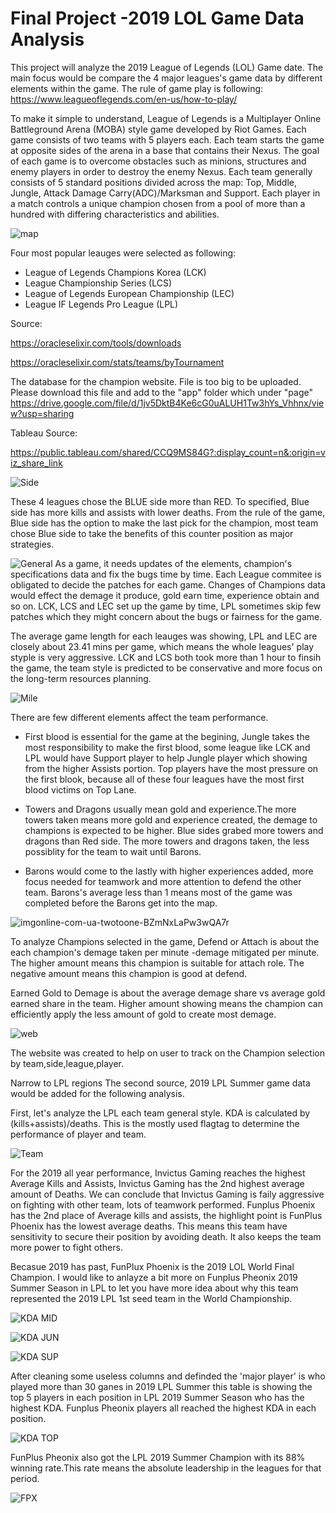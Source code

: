 # Final Project -2019 LOL Game Data Analysis

This project will analyze the 2019 League of Legends (LOL) Game date. The main focus would be compare the 4 major leagues's game data by different elements within the game. The rule of game play is following:
https://www.leagueoflegends.com/en-us/how-to-play/

To make it simple to understand, League of Legends is a Multiplayer Online Battleground Arena (MOBA) style game developed by Riot Games. Each game consists of two teams with 5 players each. Each team starts the game at opposite sides of the arena in a base that contains their Nexus. The goal of each game is to overcome obstacles such as minions, structures and enemy players in order to destroy the enemy Nexus. Each team generally consists of 5 standard positions divided across the map: Top, Middle, Jungle, Attack Damage Carry(ADC)/Marksman and Support. Each player in a match controls a unique champion chosen from a pool of more than a hundred with differing characteristics and abilities.

![map](https://user-images.githubusercontent.com/94014863/164923256-59093240-c0b9-4dd5-8ec6-4d2c8d0433c8.PNG)


Four most popular leauges were selected as following:
- League of Legends Champions Korea (LCK)
- League Championship Series (LCS)
- League of Legends European Championship (LEC)
- League IF Legends Pro League (LPL)


Source: 

https://oracleselixir.com/tools/downloads

https://oracleselixir.com/stats/teams/byTournament

The database for the champion website. File is too big to be uploaded. Please download this file and add to the "app" folder which under "page"
https://drive.google.com/file/d/1jv5DktB4Ke6cG0uALUH1Tw3hYs_Vhhnx/view?usp=sharing

Tableau Source:

https://public.tableau.com/shared/CCQ9MS84G?:display_count=n&:origin=viz_share_link


![Side](https://user-images.githubusercontent.com/94014863/164930134-3732fd68-693a-4bfe-b140-5a8be4ada993.PNG)

These 4 leagues chose the BLUE side more than RED. To specified, Blue side has more kills and assists with lower deaths. From the rule of the game, Blue side has the option to make the last pick for the champion, most team chose Blue side to take the benefits of this counter position as major strategies. 

![General](https://user-images.githubusercontent.com/94014863/164929656-cc6f0147-b2b5-4659-b4ec-8e6a7b1b0f17.PNG)
As a game, it needs updates of the elements, champion's specifications data and fix the bugs time by time. Each League commitee is obligated to decide the patches for each game. Changes of Champions data would effect the demage it produce, gold earn time, experience obtain and so on. 
LCK, LCS and LEC set up the game by time, LPL sometimes skip few patches which they might concern about the bugs or fairness for the game.

The average game length for each leauges was showing, LPL and LEC are closely about 23.41 mins per game, which means the whole leagues' play styple is very aggressive. 
LCK and LCS both took more than 1 hour to finsih the game, the team style is predicted to be conservative and more focus on the long-term resources planning.

![Mile](https://user-images.githubusercontent.com/94014863/164930361-85ad0337-e2e1-4dc1-9734-1d1b20b0d49c.PNG)

There are few different elements affect the team performance. 
- First blood is essential for the game at the begining, Jungle takes the most responsibility to make the first blood, some league like LCK and LPL would have Support player to help Jungle player which showing from the higher Assists portion. Top players have the most pressure on the first blook, because all of these four leagues have the most first blood victims on Top Lane.

- Towers and Dragons usually mean gold and experience.The more towers taken means more gold and experience created, the demage to champions is expected to be higher. 
Blue sides grabed more towers and dragons than Red side. The more towers and dragons taken, the less possiblity for the team to wait until Barons. 
- Barons would come to the lastly with higher experiences added, more focus needed for teamwork and more attention to defend the other team. Barons's average less than 1 means most of the game was completed before the Barons get into the map. 

![imgonline-com-ua-twotoone-BZmNxLaPw3wQA7r](https://user-images.githubusercontent.com/94014863/164947050-3795fa03-9a70-4bdb-981d-e2fa99c9d2aa.jpg)

To analyze Champions selected in the game, 
Defend or Attach is about the each champion's demage taken per minute -demage mitigated per minute. The higher amount means this champion is suitable for attach role. The negative amount means this champion is good at defend.

Earned Gold to Demage is about the average demage share vs average gold earned share in the team. Higher amount showing means the champion can efficiently apply the less amount of gold to create most demage. 

![web](https://user-images.githubusercontent.com/94014863/165408407-10942073-bcae-4285-b130-64149c30f1b6.PNG)

The website was created to help on user to track on the Champion selection by team,side,league,player. 

Narrow to LPL regions
The second source, 2019 LPL Summer game data would be added for the following analysis.

First, let's analyze the LPL each team general style. KDA is calculated by (kills+assists)/deaths. This is the mostly used flagtag to determine the performance of player and team.

![Team](https://user-images.githubusercontent.com/94014863/164930653-a942c75d-1337-43b7-a12e-38d71d1e987d.PNG)

For the 2019 all year performance, Invictus Gaming reaches the highest Average Kills and Assists, Invictus Gaming has the 2nd highest average amount of Deaths.
We can conclude that Invictus Gaming is faily aggressive on fighting with other team, lots of teamwork performed.
Funplus Phoenix has the 2nd place of Average kills and assists, the highlight point is FunPlus Phoenix has the lowest average deaths. This means this team have sensitivity to secure their position by avoiding death. It also keeps the team more power to fight others.

Becasue 2019 has past, FunPlux Phoenix is the 2019 LOL World Final Champion. I would like to anlayze a bit more on Funplus Pheonix 2019 Summer Season in LPL to let you have more idea about why this team represented the 2019 LPL 1st seed team in the World Championship.


![KDA MID](https://user-images.githubusercontent.com/94014863/164948066-5270d040-b5fe-4d8d-92d9-b868548c8209.PNG)

![KDA JUN](https://user-images.githubusercontent.com/94014863/164948069-7b0f52b2-1de8-4845-8ef3-997f67daa026.PNG)

![KDA SUP](https://user-images.githubusercontent.com/94014863/164948070-5a72b574-17ba-4a6f-a030-86c0f260ab9c.PNG)


After cleaning some useless columns and definded the 'major player' is who played more than 30 ganes in 2019 LPL Summer 
this table is showing the top 5 players in each position in LPL 2019 Summer Season who has the highest KDA. 
Funplus Pheonix players all reached the highest KDA in each position.

![KDA TOP](https://user-images.githubusercontent.com/94014863/164948084-6f18868f-9548-4549-b1bb-e96a695c26e1.PNG)

FunPlus Pheonix also got the LPL 2019 Summer Champion with its 88% winning rate.This rate means the absolute leadership in the leagues for that period.


![FPX](https://user-images.githubusercontent.com/94014863/165407305-6b258f37-cf5d-4fca-80d0-70af42aa0318.PNG)

